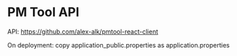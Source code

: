 # PM Tool API
API: https://github.com/alex-alk/pmtool-react-client

On deployment: copy application_public.properties as application.properties
